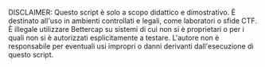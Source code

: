 DISCLAIMER:
Questo script è solo a scopo didattico e dimostrativo.
È destinato all'uso in ambienti controllati e legali, come laboratori o sfide CTF.
È illegale utilizzare Bettercap su sistemi di cui non si è proprietari o per i quali non si è autorizzati esplicitamente a testare.
L'autore non è responsabile per eventuali usi impropri o danni derivanti dall'esecuzione di questo script.
